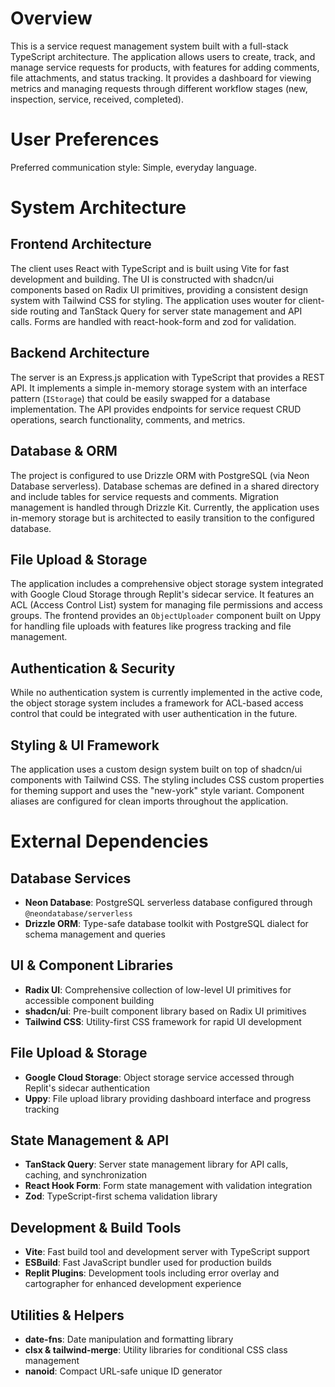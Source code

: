 # Overview

This is a service request management system built with a full-stack TypeScript architecture. The application allows users to create, track, and manage service requests for products, with features for adding comments, file attachments, and status tracking. It provides a dashboard for viewing metrics and managing requests through different workflow stages (new, inspection, service, received, completed).

# User Preferences

Preferred communication style: Simple, everyday language.

# System Architecture

## Frontend Architecture
The client uses React with TypeScript and is built using Vite for fast development and building. The UI is constructed with shadcn/ui components based on Radix UI primitives, providing a consistent design system with Tailwind CSS for styling. The application uses wouter for client-side routing and TanStack Query for server state management and API calls. Forms are handled with react-hook-form and zod for validation.

## Backend Architecture
The server is an Express.js application with TypeScript that provides a REST API. It implements a simple in-memory storage system with an interface pattern (`IStorage`) that could be easily swapped for a database implementation. The API provides endpoints for service request CRUD operations, search functionality, comments, and metrics.

## Database & ORM
The project is configured to use Drizzle ORM with PostgreSQL (via Neon Database serverless). Database schemas are defined in a shared directory and include tables for service requests and comments. Migration management is handled through Drizzle Kit. Currently, the application uses in-memory storage but is architected to easily transition to the configured database.

## File Upload & Storage
The application includes a comprehensive object storage system integrated with Google Cloud Storage through Replit's sidecar service. It features an ACL (Access Control List) system for managing file permissions and access groups. The frontend provides an `ObjectUploader` component built on Uppy for handling file uploads with features like progress tracking and file management.

## Authentication & Security
While no authentication system is currently implemented in the active code, the object storage system includes a framework for ACL-based access control that could be integrated with user authentication in the future.

## Styling & UI Framework
The application uses a custom design system built on top of shadcn/ui components with Tailwind CSS. The styling includes CSS custom properties for theming support and uses the "new-york" style variant. Component aliases are configured for clean imports throughout the application.

# External Dependencies

## Database Services
- **Neon Database**: PostgreSQL serverless database configured through `@neondatabase/serverless`
- **Drizzle ORM**: Type-safe database toolkit with PostgreSQL dialect for schema management and queries

## UI & Component Libraries
- **Radix UI**: Comprehensive collection of low-level UI primitives for accessible component building
- **shadcn/ui**: Pre-built component library based on Radix UI primitives
- **Tailwind CSS**: Utility-first CSS framework for rapid UI development

## File Upload & Storage
- **Google Cloud Storage**: Object storage service accessed through Replit's sidecar authentication
- **Uppy**: File upload library providing dashboard interface and progress tracking

## State Management & API
- **TanStack Query**: Server state management library for API calls, caching, and synchronization
- **React Hook Form**: Form state management with validation integration
- **Zod**: TypeScript-first schema validation library

## Development & Build Tools
- **Vite**: Fast build tool and development server with TypeScript support
- **ESBuild**: Fast JavaScript bundler used for production builds
- **Replit Plugins**: Development tools including error overlay and cartographer for enhanced development experience

## Utilities & Helpers
- **date-fns**: Date manipulation and formatting library
- **clsx & tailwind-merge**: Utility libraries for conditional CSS class management
- **nanoid**: Compact URL-safe unique ID generator